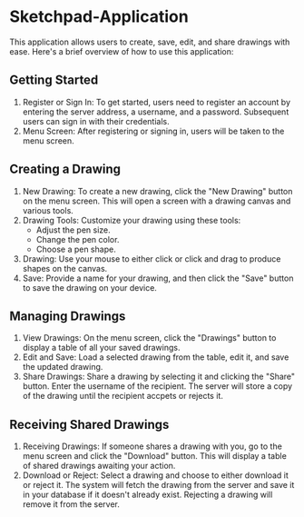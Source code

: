 # Sketchpad-Application

This application allows users to create, save, edit, and share drawings with ease.  Here's a brief overview of how to use this application:

## Getting Started
1. Register or Sign In: To get started, users need to register an account by entering the server address, a username, and a password.  Subsequent users can sign in with their credentials.
2. Menu Screen: After registering or signing in, users will be taken to the menu screen. 

## Creating a Drawing
1. New Drawing: To create a new drawing, click the "New Drawing" button on the menu screen.  This will open a screen with a drawing canvas and various tools.
2. Drawing Tools: Customize your drawing using these tools:
   - Adjust the pen size.
   - Change the pen color.
   - Choose a pen shape.
3. Drawing: Use your mouse to either click or click and drag to produce shapes on the canvas.
4. Save: Provide a name for your drawing, and then click the "Save" button to save the drawing on your device.

## Managing Drawings
1. View Drawings: On the menu screen, click the "Drawings" button to display a table of all your saved drawings.
2. Edit and Save: Load a selected drawing from the table, edit it, and save the updated drawing.
3. Share Drawings: Share a drawing by selecting it and clicking the "Share" button.  Enter the username of the recipient.  The server will store a copy of the drawing until the recipient accpets or rejects it.

## Receiving Shared Drawings
1. Receiving Drawings: If someone shares a drawing with you, go to the menu screen and click the "Download" button.  This will display a table of shared drawings awaiting your action.
2. Download or Reject: Select a drawing and choose to either download it or reject it.  The system will fetch the drawing from the server and save it in your database if it doesn't already exist.  Rejecting a drawing will remove it from the server.
     


